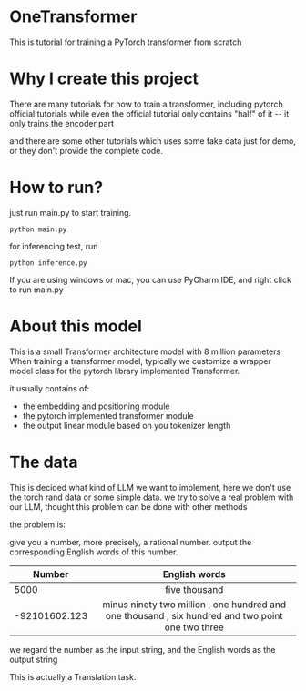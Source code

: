 # OneTransformer
This is tutorial for training a PyTorch transformer from scratch

# Why I create this project
There are many tutorials for how to train a transformer, including pytorch official tutorials
while even the official tutorial only contains "half" of it -- it only trains the encoder part

and there are some other tutorials which uses some fake data just for demo, or they don't provide the complete code.

# How to run?
just run main.py to start training.

```
python main.py
```

for inferencing test, run
```
python inference.py
```
If you are using windows or mac, you can use PyCharm IDE, and right click to run main.py

# About this model
This is a small Transformer architecture model with 8 million parameters
When training a transformer model, typically we customize a wrapper model class for the pytorch library implemented Transformer.

it usually contains of:
- the embedding and positioning module
- the pytorch implemented transformer module
- the output linear module based on you tokenizer length


# The data
This is decided what kind of LLM we want to implement, here we don't use the torch rand data
or some simple data. we try to solve a real problem with our LLM, thought this problem can be done with other methods

the problem is:

give you a number, more precisely, a rational number. output the corresponding English words of this number.

| Number   |      English words      |
|----------|:-------------:|
| 5000 |  five thousand |
| -92101602.123 |  minus ninety two million , one hundred and one thousand , six hundred and two point one two three |

we regard the number as the input string, and the English words as the output string

This is actually a Translation task.
